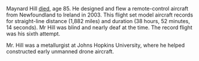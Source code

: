 
Maynard Hill [died][1], age 85. He designed and flew a remote-control
aircraft from Newfoundland to Ireland in 2003. This flight set model
aircraft records for straight-line distance (1,882 miles) and duration
(38 hours, 52 minutes, 14 seconds). Mr Hill was blind and nearly deaf
at the time. The record flight was his sixth attempt.

Mr. Hill was a metallurgist at Johns Hopkins University, where he
helped constructed early unmanned drone aircraft.

[1]: http://www.nytimes.com/2011/06/13/us/13hill.html?hpw


